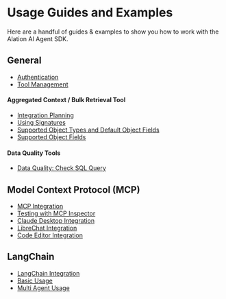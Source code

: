 # Usage Guides and Examples

Here are a handful of guides & examples to show you how to work with the Alation AI Agent SDK.

## General

- [Authentication](./authentication.md)
- [Tool Management](./tool_management.md)

#### Aggregated Context / Bulk Retrieval Tool
- [Integration Planning](./planning.md)
- <a href="https://developer.alation.com/dev/docs/customize-the-aggregated-context-api-calls-with-a-signature" target="blank"> Using Signatures </a>
- <a href="https://developer.alation.com/dev/docs/guide-to-aggregated-context-api-beta#supported-object-types-and-default-object-type-fields" target="blank">Supported Object Types and Default Object Fields</a>
- <a href="https://developer.alation.com/dev/docs/customize-the-aggregated-context-api-calls-with-a-signature#supported-object-fields" target="blank">Supported Object Fields</a>

<!-- #### Data Products Tools -->

#### Data Quality Tools

- [Data Quality: Check SQL Query](./tools/data_quality_tool.md)

<!-- #### Lineage Tool -->


## Model Context Protocol (MCP)

- [MCP Integration](./mcp/)
- [Testing with MCP Inspector](./mcp/testing_with_mcp_inspector.md)
- [Claude Desktop Integration](./mcp/claude_desktop.md)
- [LibreChat Integration](./mcp/librechat.md)
- [Code Editor Integration](./mcp/code_editors.md)
## LangChain

- [LangChain Integration](../python/dist-langchain/)
- [Basic Usage](../python/dist-langchain/examples/basic_usage/)
- [Multi Agent Usage](../python/dist-langchain/examples/multi_agent_return_eligibility/)
